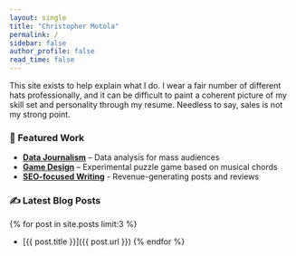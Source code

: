 ```yaml
---
layout: single
title: "Christopher Motola"
permalink: /
sidebar: false
author_profile: false
read_time: false
---
```

This site exists to help explain what I do. I wear a fair number of different hats professionally, and it can be difficult to paint a coherent picture of my skill set and personality through my resume. Needless to say, sales is not my strong point.

### 📂 Featured Work  
- **[Data Journalism](portfolio/economic-trends/)** – Data analysis for mass audiences  
- **[Game Design](portfolio/game-design/)** – Experimental puzzle game based on musical chords
- **[SEO-focused Writing](portfolio/small-business-writing/)** - Revenue-generating posts and reviews 

### ✍️ Latest Blog Posts  
{% for post in site.posts limit:3 %}
- [{{ post.title }}]({{ post.url }})
{% endfor %}

